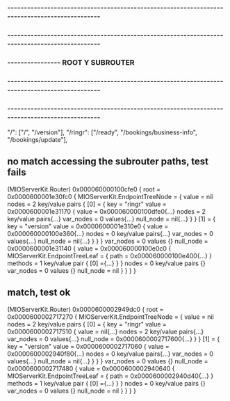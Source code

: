 

### ---------------------------------------------------------------------------------------------
### ---------------------------------------------------------------------------------------------
### ---------------- ROOT Y SUBROUTER 
### ---------------------------------------------------------------------------------------------
### ---------------------------------------------------------------------------------------------
"/": ["/", "/version"],
"/ringr": ["/ready", "/bookings/business-info", "/bookings/update"],
## no match accessing the subrouter paths, test fails
(MIOServerKit.Router) 0x000060000100cfe0 {
  root = 0x0000600001e30fc0 {
    MIOServerKit.EndpointTreeNode = {
      value = nil
      nodes = 2 key/value pairs {
        [0] = {
          key = "ringr"
          value = 0x0000600001e31170 {
            value = 0x000060000100dfe0{...}
            nodes = 2 key/value pairs{...}
            var_nodes = 0 values{...}
            null_node = nil{...}
          }
        }
        [1] = {
          key = "version"
          value = 0x0000600001e310e0 {
            value = 0x000060000100e360{...}
            nodes = 0 key/value pairs{...}
            var_nodes = 0 values{...}
            null_node = nil{...}
          }
        }
      }
      var_nodes = 0 values {}
      null_node = 0x0000600001e31140 {
        value = 0x000060000100e0c0 {
          MIOServerKit.EndpointTreeLeaf = {
            path = 0x000060000100e400{...}
          }
          methods = 1 key/value pair {
            [0] ={...}
          }
        }
        nodes = 0 key/value pairs {}
        var_nodes = 0 values {}
        null_node = nil
      }
    }
  }
}
## match, test ok
(MIOServerKit.Router) 0x0000600002949dc0 {
  root = 0x0000600002717270 {
    MIOServerKit.EndpointTreeNode = {
      value = nil
      nodes = 2 key/value pairs {
        [0] = {
          key = "ringr"
          value = 0x0000600002717510 {
            value = nil{...}
            nodes = 2 key/value pairs{...}
            var_nodes = 0 values{...}
            null_node = 0x0000600002717600{...}
          }
        }
        [1] = {
          key = "version"
          value = 0x0000600002717060 {
            value = 0x0000600002940f80{...}
            nodes = 0 key/value pairs{...}
            var_nodes = 0 values{...}
            null_node = nil{...}
          }
        }
      }
      var_nodes = 0 values {}
      null_node = 0x0000600002717480 {
        value = 0x0000600002940640 {
          MIOServerKit.EndpointTreeLeaf = {
            path = 0x0000600002940d40{...}
          }
          methods = 1 key/value pair {
            [0] ={...}
          }
        }
        nodes = 0 key/value pairs {}
        var_nodes = 0 values {}
        null_node = nil
      }
    }
  }
}